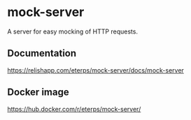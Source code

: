 # mock-server

A server for easy mocking of HTTP requests.

## Documentation

https://relishapp.com/eterps/mock-server/docs/mock-server

## Docker image

https://hub.docker.com/r/eterps/mock-server/
